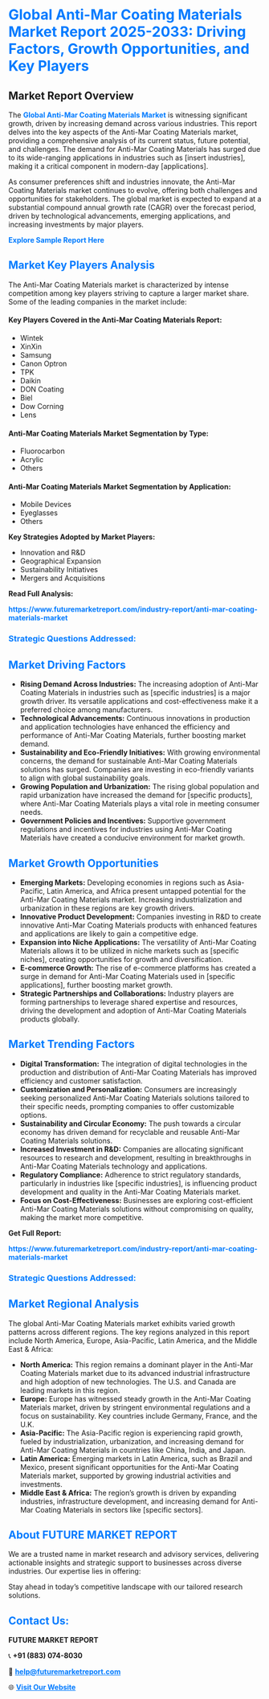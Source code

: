 <h1 style="color: #007BFF;">Global Anti-Mar Coating Materials Market Report 2025-2033: Driving Factors, Growth Opportunities, and Key Players</h1>

<section id="overview">
<h2>Market Report Overview</h2>
<p>The <a href="https://www.futuremarketreport.com/industry-report/anti-mar-coating-materials-market" style="color: #007BFF; text-decoration: none;"><strong>Global Anti-Mar Coating Materials Market</strong></a> is witnessing significant growth, driven by increasing demand across various industries. This report delves into the key aspects of the Anti-Mar Coating Materials market, providing a comprehensive analysis of its current status, future potential, and challenges. The demand for Anti-Mar Coating Materials has surged due to its wide-ranging applications in industries such as [insert industries], making it a critical component in modern-day [applications].</p>
<p>As consumer preferences shift and industries innovate, the Anti-Mar Coating Materials market continues to evolve, offering both challenges and opportunities for stakeholders. The global market is expected to expand at a substantial compound annual growth rate (CAGR) over the forecast period, driven by technological advancements, emerging applications, and increasing investments by major players.</p>
</section>

<section id="overview">
<p><a href="https://www.futuremarketreport.com/request-sample/reportId=53661" style="color: #007BFF; text-decoration: none;"><strong>Explore Sample Report Here</strong></a></p>
</section>

<section id="key-players">
<h2 style="color: #007BFF;">Market Key Players Analysis</h2>
<p>The Anti-Mar Coating Materials market is characterized by intense competition among key players striving to capture a larger market share. Some of the leading companies in the market include:</p>
<h4>Key Players Covered in the Anti-Mar Coating Materials Report:</h4>
<ul><li>Wintek</li><li>XinXin</li><li>Samsung</li><li>Canon Optron</li><li>TPK</li><li>Daikin</li><li>DON Coating</li><li>Biel</li><li>Dow Corning</li><li>Lens</li></ul>
<h4>Anti-Mar Coating Materials Market Segmentation by Type:</h4>
<ul><li>Fluorocarbon</li><li>Acrylic</li><li>Others</li></ul>

<h4>Anti-Mar Coating Materials Market Segmentation by Application:</h4>
<ul><li>Mobile Devices</li><li>Eyeglasses</li><li>Others</li></ul>
<p><strong>Key Strategies Adopted by Market Players:</strong></p>
<ul>
<li>Innovation and R&D</li>
<li>Geographical Expansion</li>
<li>Sustainability Initiatives</li>
<li>Mergers and Acquisitions</li>
</ul>
</section>

<section>
<p><strong>Read Full Analysis: </strong></p><a href="https://www.futuremarketreport.com/industry-report/anti-mar-coating-materials-market" style="color: #007BFF; text-decoration: none;"><strong>https://www.futuremarketreport.com/industry-report/anti-mar-coating-materials-market</strong></a>
<h3 style="color: #007BFF;">Strategic Questions Addressed:</h3>
</section>

<section id="driving-factors">
<h2 style="color: #007BFF;">Market Driving Factors</h2>
<ul>
<li><strong>Rising Demand Across Industries:</strong> The increasing adoption of Anti-Mar Coating Materials in industries such as [specific industries] is a major growth driver. Its versatile applications and cost-effectiveness make it a preferred choice among manufacturers.</li>
<li><strong>Technological Advancements:</strong> Continuous innovations in production and application technologies have enhanced the efficiency and performance of Anti-Mar Coating Materials, further boosting market demand.</li>
<li><strong>Sustainability and Eco-Friendly Initiatives:</strong> With growing environmental concerns, the demand for sustainable Anti-Mar Coating Materials solutions has surged. Companies are investing in eco-friendly variants to align with global sustainability goals.</li>
<li><strong>Growing Population and Urbanization:</strong> The rising global population and rapid urbanization have increased the demand for [specific products], where Anti-Mar Coating Materials plays a vital role in meeting consumer needs.</li>
<li><strong>Government Policies and Incentives:</strong> Supportive government regulations and incentives for industries using Anti-Mar Coating Materials have created a conducive environment for market growth.</li>
</ul>
</section>

<section id="growth-opportunities">
<h2 style="color: #007BFF;">Market Growth Opportunities</h2>
<ul>
<li><strong>Emerging Markets:</strong> Developing economies in regions such as Asia-Pacific, Latin America, and Africa present untapped potential for the Anti-Mar Coating Materials market. Increasing industrialization and urbanization in these regions are key growth drivers.</li>
<li><strong>Innovative Product Development:</strong> Companies investing in R&D to create innovative Anti-Mar Coating Materials products with enhanced features and applications are likely to gain a competitive edge.</li>
<li><strong>Expansion into Niche Applications:</strong> The versatility of Anti-Mar Coating Materials allows it to be utilized in niche markets such as [specific niches], creating opportunities for growth and diversification.</li>
<li><strong>E-commerce Growth:</strong> The rise of e-commerce platforms has created a surge in demand for Anti-Mar Coating Materials used in [specific applications], further boosting market growth.</li>
<li><strong>Strategic Partnerships and Collaborations:</strong> Industry players are forming partnerships to leverage shared expertise and resources, driving the development and adoption of Anti-Mar Coating Materials products globally.</li>
</ul>
</section>

<section id="trending-factors">
<h2 style="color: #007BFF;">Market Trending Factors</h2>
<ul>
<li><strong>Digital Transformation:</strong> The integration of digital technologies in the production and distribution of Anti-Mar Coating Materials has improved efficiency and customer satisfaction.</li>
<li><strong>Customization and Personalization:</strong> Consumers are increasingly seeking personalized Anti-Mar Coating Materials solutions tailored to their specific needs, prompting companies to offer customizable options.</li>
<li><strong>Sustainability and Circular Economy:</strong> The push towards a circular economy has driven demand for recyclable and reusable Anti-Mar Coating Materials solutions.</li>
<li><strong>Increased Investment in R&D:</strong> Companies are allocating significant resources to research and development, resulting in breakthroughs in Anti-Mar Coating Materials technology and applications.</li>
<li><strong>Regulatory Compliance:</strong> Adherence to strict regulatory standards, particularly in industries like [specific industries], is influencing product development and quality in the Anti-Mar Coating Materials market.</li>
<li><strong>Focus on Cost-Effectiveness:</strong> Businesses are exploring cost-efficient Anti-Mar Coating Materials solutions without compromising on quality, making the market more competitive.</li>
</ul>
</section>

<section>
<p><strong>Get Full Report: </strong></p><a href="https://www.futuremarketreport.com/industry-report/anti-mar-coating-materials-market" style="color: #007BFF; text-decoration: none;"><strong>https://www.futuremarketreport.com/industry-report/anti-mar-coating-materials-market</strong></a>
<h3 style="color: #007BFF;">Strategic Questions Addressed:</h3>
</section>


<section id="regional-analysis">
<h2 style="color: #007BFF;">Market Regional Analysis</h2>
<p>The global Anti-Mar Coating Materials market exhibits varied growth patterns across different regions. The key regions analyzed in this report include North America, Europe, Asia-Pacific, Latin America, and the Middle East & Africa:</p>
<ul>
<li><strong>North America:</strong> This region remains a dominant player in the Anti-Mar Coating Materials market due to its advanced industrial infrastructure and high adoption of new technologies. The U.S. and Canada are leading markets in this region.</li>
<li><strong>Europe:</strong> Europe has witnessed steady growth in the Anti-Mar Coating Materials market, driven by stringent environmental regulations and a focus on sustainability. Key countries include Germany, France, and the U.K.</li>
<li><strong>Asia-Pacific:</strong> The Asia-Pacific region is experiencing rapid growth, fueled by industrialization, urbanization, and increasing demand for Anti-Mar Coating Materials in countries like China, India, and Japan.</li>
<li><strong>Latin America:</strong> Emerging markets in Latin America, such as Brazil and Mexico, present significant opportunities for the Anti-Mar Coating Materials market, supported by growing industrial activities and investments.</li>
<li><strong>Middle East & Africa:</strong> The region’s growth is driven by expanding industries, infrastructure development, and increasing demand for Anti-Mar Coating Materials in sectors like [specific sectors].</li>
</ul>
</section>

<footer>
<h2 style="color: #007BFF;">About FUTURE MARKET REPORT</h2>
<p>We are a trusted name in market research and advisory services, delivering actionable insights and strategic support to businesses across diverse industries. Our expertise lies in offering:</p>

<p>Stay ahead in today’s competitive landscape with our tailored research solutions.</p>

<h2 style="color: #007BFF;">Contact Us:</h2>
<p><strong>FUTURE MARKET REPORT</strong></p>
<p>📞 <strong>+91 (883) 074-8030</strong></p>
<p>📧 <strong><a href="mailto:help@futuremarketreport.com" style="color: #007BFF;">help@futuremarketreport.com</a></strong></p>
<p>🌐 <strong><a href="https://www.futuremarketreport.com/" style="color: #007BFF;">Visit Our Website</a></strong></p>
</footer>